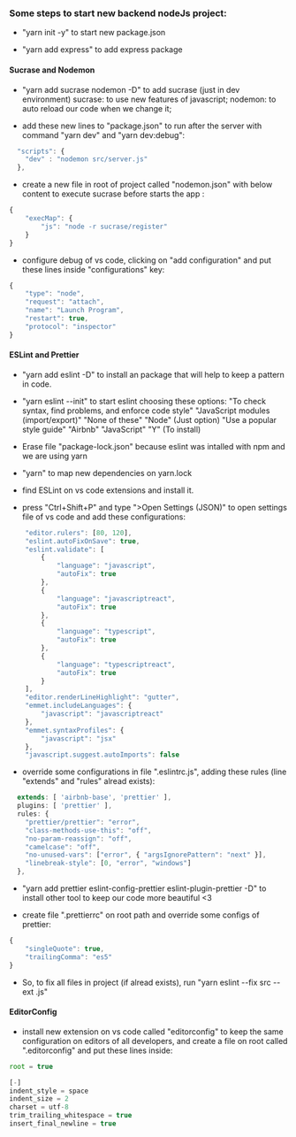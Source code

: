 ### Some steps to start new backend nodeJs project:

- "yarn init -y" to start new package.json

- "yarn add express" to add express package

#### Sucrase and Nodemon
- "yarn add sucrase nodemon -D" to add sucrase (just in dev environment)
sucrase: to use new features of javascript; 
nodemon: to auto reload our code when we change it;

- add these new lines to "package.json" to run after the server with command "yarn dev" and "yarn dev:debug":
```javascript
  "scripts": {
    "dev" : "nodemon src/server.js"
  },
```

- create a new file in root of project called "nodemon.json" with below content to execute sucrase before starts the app :

```javascript
{
	"execMap": {
		"js": "node -r sucrase/register"
	}
}
```

- configure debug of vs code, clicking on "add configuration" and put these lines inside "configurations" key:
```javascript
{
	"type": "node",
	"request": "attach",
	"name": "Launch Program",
	"restart": true,
	"protocol": "inspector"
}
```

#### ESLint and Prettier
- "yarn add eslint -D" to install an package that will help to keep a pattern in code.

- "yarn eslint --init" to start eslint choosing these options:
"To check syntax, find problems, and enforce code style"
"JavaScript modules (import/export)"
"None of these"
"Node" (Just option)
"Use a popular style guide"
"Airbnb"
"JavaScript"
"Y" (To install)

- Erase file "package-lock.json" because eslint was intalled with npm and we are using yarn

- "yarn" to map new dependencies on yarn.lock

- find ESLint on vs code extensions and install it.

- press "Ctrl+Shift+P" and type ">Open Settings (JSON)" to open settings file of vs code and add these configurations:
```javascript
    "editor.rulers": [80, 120],    
    "eslint.autoFixOnSave": true,
    "eslint.validate": [
        {
            "language": "javascript",
            "autoFix": true
        },
        {
            "language": "javascriptreact",
            "autoFix": true
        },
        {
            "language": "typescript",
            "autoFix": true
        },
        {
            "language": "typescriptreact",
            "autoFix": true
        }
    ],
    "editor.renderLineHighlight": "gutter",
    "emmet.includeLanguages": {
        "javascript": "javascriptreact"
    },
    "emmet.syntaxProfiles": {
        "javascript": "jsx"
    },
    "javascript.suggest.autoImports": false
```

- override some configurations in file ".eslintrc.js", adding these rules (line "extends" and "rules" alread exists):
```javascript
  extends: [ 'airbnb-base', 'prettier' ], 
  plugins: [ 'prettier' ],
  rules: {
    "prettier/prettier": "error",
    "class-methods-use-this": "off",
    "no-param-reassign": "off",
    "camelcase": "off",
    "no-unused-vars": ["error", { "argsIgnorePattern": "next" }],
    "linebreak-style": [0, "error", "windows"]
  },
```

- "yarn add prettier eslint-config-prettier eslint-plugin-prettier -D" to install other tool to keep our code more beautiful <3

- create file ".prettierrc" on root path and override some configs of prettier:
```javascript
{
	"singleQuote": true,
	"trailingComma": "es5"
}
```

- So, to fix all files in project (if alread exists), run "yarn eslint --fix src --ext .js"

#### EditorConfig
- install new extension on vs code called "editorconfig" to keep the same configuration on editors of all developers, and create a file on root called ".editorconfig" and put these lines inside:

```javascript
root = true

[-]
indent_style = space
indent_size = 2
charset = utf-8
trim_trailing_whitespace = true
insert_final_newline = true
```
